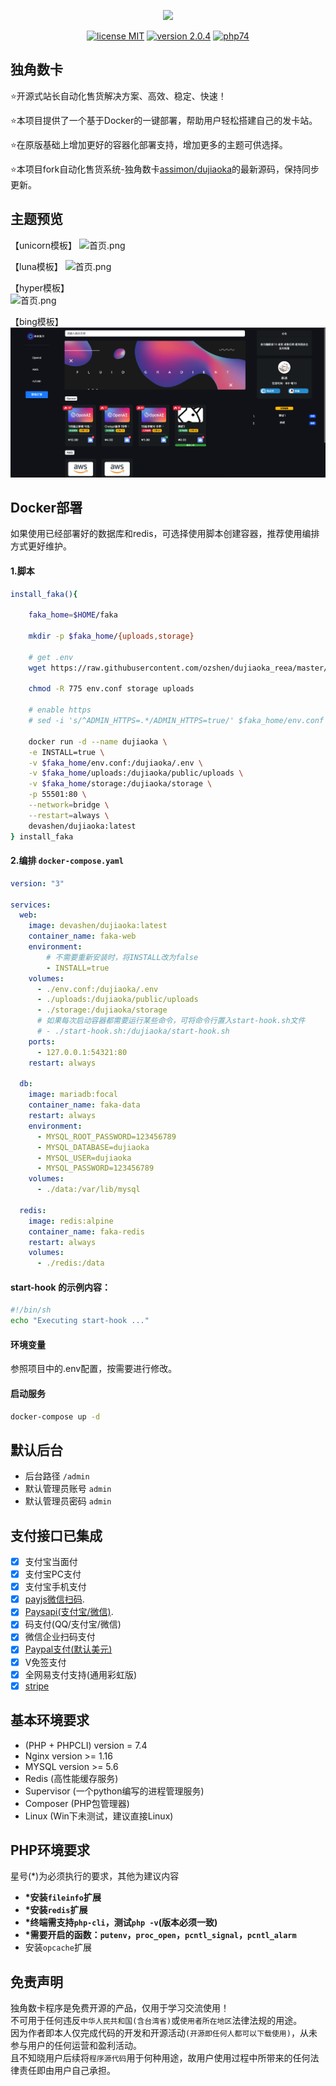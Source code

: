 <p align="center"><img src="https://i.loli.net/2020/04/07/nAzjDJlX7oc5qEw.png" width="300"></p>

<p align="center">
<a href="https://opensource.org/licenses/MIT"><img src="https://img.shields.io/badge/license-MIT-blue" alt="license MIT"></a>
<a href="https://github.com/assimon/dujiaoka/releases/tag/2.0.4"><img src="https://img.shields.io/badge/version-2.0.4-red" alt="version 2.0.4"></a>
<a href="https://www.php.net/releases/7_4_0.php"><img src="https://img.shields.io/badge/PHP-7.4-lightgrey" alt="php74"></a>
</p>

## 独角数卡

⭐开源式站长自动化售货解决方案、高效、稳定、快速！

⭐本项目提供了一个基于Docker的一键部署，帮助用户轻松搭建自己的发卡站。

⭐在原版基础上增加更好的容器化部署支持，增加更多的主题可供选择。

⭐本项目fork自动化售货系统-独角数卡[assimon/dujiaoka](https://github.com/assimon/dujiaoka)的最新源码，保持同步更新。

## 主题预览
【unicorn模板】
![首页.png](https://i.loli.net/2021/09/14/NZIl6s9RXbHwkmA.png)

【luna模板】 
![首页.png](https://i.loli.net/2020/10/24/ElKwJFsQy4a9fZi.png)

【hyper模板】  
![首页.png](https://i.loli.net/2021/01/06/nHCSV5PdJIzT6Gy.png)

【bing模板】  
![首页.png](./public/assets/bing/preview.png)

## Docker部署

如果使用已经部署好的数据库和redis，可选择使用脚本创建容器，推荐使用编排方式更好维护。

#### 1.脚本
```sh 
install_faka(){
  
    faka_home=$HOME/faka
    
    mkdir -p $faka_home/{uploads,storage}
    
    # get .env
    wget https://raw.githubusercontent.com/ozshen/dujiaoka_reea/master/.env -O $faka_home/env.conf
    
    chmod -R 775 env.conf storage uploads
    
    # enable https
    # sed -i 's/^ADMIN_HTTPS=.*/ADMIN_HTTPS=true/' $faka_home/env.conf
  
    docker run -d --name dujiaoka \
    -e INSTALL=true \
    -v $faka_home/env.conf:/dujiaoka/.env \
    -v $faka_home/uploads:/dujiaoka/public/uploads \
    -v $faka_home/storage:/dujiaoka/storage \
    -p 55501:80 \
    --network=bridge \
    --restart=always \
    devashen/dujiaoka:latest
} install_faka
```

#### 2.编排 `docker-compose.yaml`

```yaml
version: "3"

services:
  web:
    image: devashen/dujiaoka:latest
    container_name: faka-web
    environment:
        # 不需要重新安装时，将INSTALL改为false
        - INSTALL=true
    volumes:
      - ./env.conf:/dujiaoka/.env
      - ./uploads:/dujiaoka/public/uploads
      - ./storage:/dujiaoka/storage
      # 如果每次启动容器都需要运行某些命令，可将命令行置入start-hook.sh文件
      # - ./start-hook.sh:/dujiaoka/start-hook.sh
    ports:
      - 127.0.0.1:54321:80
    restart: always
 
  db:
    image: mariadb:focal
    container_name: faka-data
    restart: always
    environment:
      - MYSQL_ROOT_PASSWORD=123456789
      - MYSQL_DATABASE=dujiaoka
      - MYSQL_USER=dujiaoka
      - MYSQL_PASSWORD=123456789
    volumes:
      - ./data:/var/lib/mysql

  redis:
    image: redis:alpine
    container_name: faka-redis
    restart: always
    volumes:
      - ./redis:/data
```

#### start-hook 的示例内容：
```bash
#!/bin/sh
echo "Executing start-hook ..."
```

#### 环境变量

参照项目中的.env配置，按需要进行修改。


#### 启动服务

```bash
docker-compose up -d
```

## 默认后台

- 后台路径 `/admin`
- 默认管理员账号 `admin`
- 默认管理员密码 `admin`

## 支付接口已集成
- [x] 支付宝当面付
- [x] 支付宝PC支付
- [x] 支付宝手机支付
- [x] [payjs微信扫码](http://payjs.cn).
- [x] [Paysapi(支付宝/微信)](https://www.paysapi.com/).
- [x] 码支付(QQ/支付宝/微信)
- [x] 微信企业扫码支付
- [x] [Paypal支付(默认美元)](https://www.paypal.com)
- [x] V免签支付
- [x] 全网易支付支持(通用彩虹版)
- [x] [stripe](https://stripe.com/)

## 基本环境要求

- (PHP + PHPCLI) version = 7.4
- Nginx version >= 1.16
- MYSQL version >= 5.6
- Redis (高性能缓存服务)
- Supervisor (一个python编写的进程管理服务)
- Composer (PHP包管理器)
- Linux (Win下未测试，建议直接Linux)

## PHP环境要求

星号(*)为必须执行的要求，其他为建议内容

- **\*安装`fileinfo`扩展**
- **\*安装`redis`扩展**
- **\*终端需支持`php-cli`，测试`php -v`(版本必须一致)**
- **\*需要开启的函数：`putenv`，`proc_open`，`pcntl_signal`，`pcntl_alarm`**
- 安装`opcache`扩展

## 免责声明

独角数卡程序是免费开源的产品，仅用于学习交流使用！       
不可用于任何违反`中华人民共和国(含台湾省)`或`使用者所在地区`法律法规的用途。      
因为作者即本人仅完成代码的开发和开源活动`(开源即任何人都可以下载使用)`，从未参与用户的任何运营和盈利活动。    
且不知晓用户后续将`程序源代码`用于何种用途，故用户使用过程中所带来的任何法律责任即由用户自己承担。      

